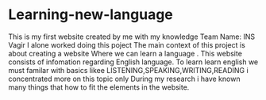 # Learning-new-language
This is my first website created by me with my knowledge
Team Name: INS Vagir
I alone worked doing this poject
The main context of this project is about creating a website Where we can learn a language .
This website consists of infomation regarding English language. To learn learn english we must familar with basics likee LISTENING,SPEAKING,WRITING,READING i concentrated more on this topic only
During my research i have known  many things that  how to fit the elements in the website.
